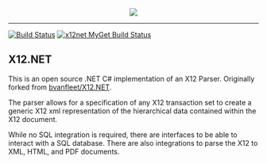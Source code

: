 <div align="center">
  <img src="https://user-images.githubusercontent.com/2833617/224451539-1eb619c6-f0bb-4ac2-9e2a-b18fe29e7a47.png" />
</div>

--------

[![Build Status](https://travis-ci.org/bvanfleet/X12.NET.svg?branch=master)](https://travis-ci.org/acidumirae/X12.NET)  [![x12net MyGet Build Status](https://www.myget.org/BuildSource/Badge/x12net?identifier=)](https://www.myget.org/)

X12.NET
-------

This is an open source .NET C# implementation of an X12 Parser. Originally forked from [bvanfleet/X12.NET](https://github.com/bvanfleet/X12.NET).

The parser allows for a specification of any X12 transaction set to create a generic X12 xml representation of the hierarchical data contained within the X12 document.

While no SQL integration is required, there are interfaces to be able to interact with a SQL database. There are also integrations to parse the X12 to XML, HTML, and PDF documents.
